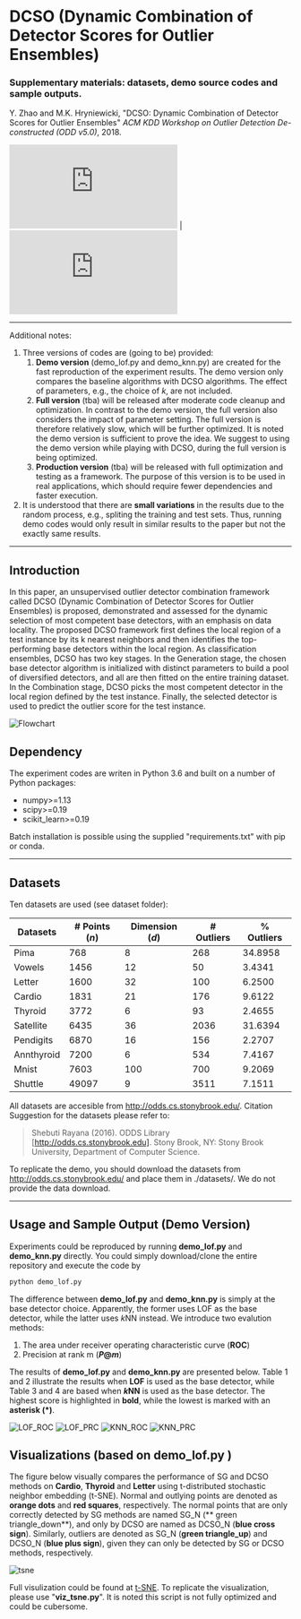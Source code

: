 # DCSO (Dynamic Combination of Detector Scores for Outlier Ensembles)
### Supplementary materials: datasets, demo source codes and sample outputs.

Y. Zhao and M.K. Hryniewicki, "DCSO: Dynamic Combination of Detector Scores for Outlier Ensembles" *ACM KDD Workshop on Outlier Detection De-constructed (ODD v5.0)*, 2018. 

**![PDF](https://www.andrew.cmu.edu/user/lakoglu/odd/accepted_papers/ODD_v50_paper_3.pdf)** | 
**![Presentation Slides](https://yuezhao.squarespace.com/s/ODD-Zhao-DCSO.pdf)** 

------------

Additional notes:
1. Three versions of codes are (going to be) provided:
   1. **Demo version** (demo_lof.py and demo_knn.py) are created for the fast reproduction of the experiment results. The demo version only compares the baseline algorithms with DCSO algorithms. The effect of parameters, e.g., the choice of *k*, are not included.
   2.  **Full version** (tba)  will be released after moderate code cleanup and optimization. In contrast to the demo version, the full version also considers the impact of parameter setting. The full version is therefore relatively slow, which will be further optimized. It is noted the demo version is sufficient to prove the idea. We suggest to using the demo version while playing with DCSO, during the full version is being optimized.
   3. **Production version** (tba) will be released with full optimization and testing as a framework. The purpose of this version is to be used in real applications, which should require fewer dependencies and faster execution.
3. It is understood that there are **small variations** in the results due to the random process, e.g., spliting the training and test sets. Thus, running demo codes would only result in similar results to the paper but not the exactly same results.
------------

##  Introduction
In this paper, an unsupervised outlier detector combination framework called DCSO (Dynamic Combination of Detector Scores for Outlier Ensembles) is proposed, demonstrated and assessed for the dynamic selection of most competent base detectors, with an emphasis on data locality. The proposed DCSO framework first defines the local region of a test instance by its k nearest neighbors and then identifies the top-performing base detectors within the local region.
As classification ensembles, DCSO has two key stages. In the Generation stage, the chosen base detector algorithm is initialized with distinct parameters to build a pool of diversified detectors, and all are then fitted on the entire training dataset. In the Combination stage, DCSO picks the most competent detector in the local region defined by the test instance. Finally, the selected detector is used to predict the outlier score for the test instance.

![Flowchart](https://github.com/yzhao062/DCSO/blob/master/md_figs/flowchart.png)

## Dependency
The experiment codes are writen in Python 3.6 and built on a number of Python packages:
- numpy>=1.13
- scipy>=0.19
- scikit_learn>=0.19

Batch installation is possible using the supplied "requirements.txt" with pip or conda.

------------

## Datasets
Ten datasets are used (see dataset folder):

|  Datasets | #  Points (*n*)  | Dimension (*d*)  | # Outliers  | % Outliers
| ------------ | ------------ | ------------ | ------------ |------------|
|Pima 	|768	|8	|268	|34.8958|
|Vowels|	1456	|12|	50|	3.4341|
|Letter	|1600|	32|	100	|6.2500|
|Cardio|	1831	|21	|176|	9.6122|
|Thyroid	|3772	|6	|93	|2.4655|
|Satellite	|6435	|36	|2036	|31.6394|
|Pendigits	|6870	|16	|156	|2.2707|
|Annthyroid	|7200	|6	|534	|7.4167|
|Mnist	|7603	|100	|700	|9.2069|
|Shuttle	|49097	|9	|3511|	7.1511|

All datasets are accesible from http://odds.cs.stonybrook.edu/. Citation Suggestion for the datasets please refer to: 
> Shebuti Rayana (2016).  ODDS Library [http://odds.cs.stonybrook.edu]. Stony Brook, NY: Stony Brook University, Department of Computer Science.

To replicate the demo, you should download the datasets from http://odds.cs.stonybrook.edu/ and place them in ./datasets/. We do not provide the data download.

------------

## Usage and Sample Output (Demo Version)
Experiments could be reproduced by running **demo_lof.py** and **demo_knn.py** directly. You could simply download/clone the entire repository and execute the code by 
```bash
python demo_lof.py
```

The difference between **demo_lof.py** and **demo_knn.py** is simply at the base detector choice. Apparently, the former uses LOF as the base detector, while the latter uses *k*NN instead. We introduce two evalution methods:
1.  The area under receiver operating characteristic curve (**ROC**)
2.  Precision at rank m (***P*@*m***) 

The results of **demo_lof.py** and **demo_knn.py**  are presented below. Table 1 and 2 illustrate the results when **LOF** is used as the base detector, while Table 3 and 4 are based when ***k*NN** is used as the base detector. The highest score is highlighted in **bold**, while the lowest is marked with an **asterisk (*)**.

![ LOF_ROC](https://github.com/yzhao062/DCSO/blob/master/md_figs/lof_roc.png)
![ LOF_PRC](https://github.com/yzhao062/DCSO/blob/master/md_figs/lof_prc.png)
![ KNN_ROC](https://github.com/yzhao062/DCSO/blob/master/md_figs/knn_roc.png)
![ KNN_PRC](https://github.com/yzhao062/DCSO/blob/master/md_figs/knn_prc.png)

## Visualizations (based on demo_lof.py )
The figure below visually compares the performance of SG and DCSO methods on **Cardio**, **Thyroid** and **Letter** using t-distributed stochastic neighbor embedding (t-SNE). Normal and outlying points are denoted as **orange dots** and **red squares**, respectively. The normal points that are only correctly detected by SG methods are named SG_N (** green triangle_down**), and only by DCSO are named as DCSO_N (**blue cross sign**). Similarly, outliers are denoted as SG_N (**green triangle_up**) and DCSO_N (**blue plus sign**), given they can only be detected by SG or DCSO methods, respectively.

![ tsne](https://github.com/yzhao062/DCSO/blob/master/md_figs/tsne.png)

Full visulization could be found at [t-SNE](https://github.com/yzhao062/DCSO/tree/master/viz "t-SNE"). To replicate the  visualization, please use "**viz_tsne.py**". It is noted this script is not fully optimized and could be cubersome.
